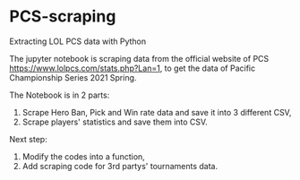 # PCS-scraping
Extracting LOL PCS data with Python

The jupyter notebook is scraping data from the official website of PCS https://www.lolpcs.com/stats.php?Lan=1, to get the data of Pacific Championship Series 2021 Spring.

The Notebook is in 2 parts:
1. Scrape Hero Ban, Pick and Win rate data and save it into 3 different CSV,
2. Scrape players' statistics and save them into CSV.

Next step:
1. Modify the codes into a function,
2. Add scraping code for 3rd partys' tournaments data.
